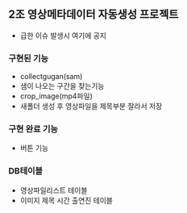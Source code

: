 ## 2조 영상메타데이터 자동생성 프로젝트
* 급한 이슈 발생시 여기에 공지

### 구현된 기능
* collectgugan(sam)
 * 샘이 나오는 구간을 찾는기능
* crop_image(mp4파일)
 * 새폴더 생성 후 영상파일을 제목부분 잘라서 저장

### 구현 완료 기능
* 버튼 기능

### DB테이블
* 영상파일리스트 테이블
* 이미지 제목 시간 출연진 테이블
